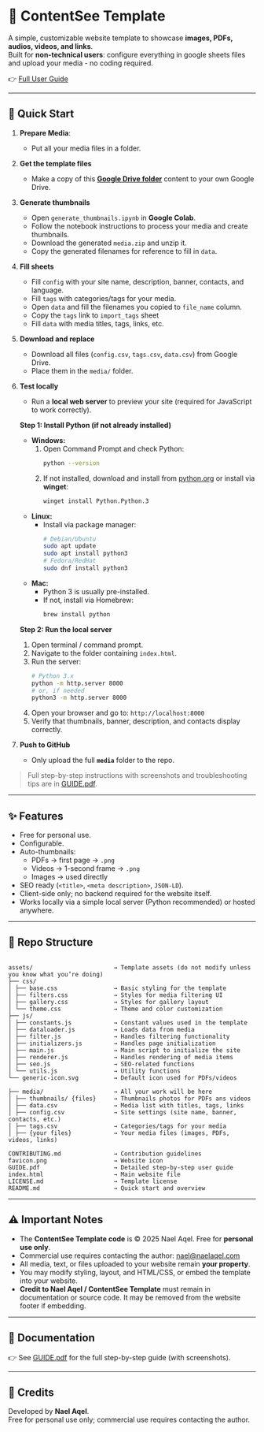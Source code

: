 # 📂 ContentSee Template

A simple, customizable website template to showcase **images, PDFs, audios, videos, and links**.  
Built for **non-technical users**: configure everything in google sheets files and upload your media - no coding required.  

👉 [Full User Guide](GUIDE.pdf)

---

## 🚀 Quick Start

1. **Prepare Media**: 
   - Put all your media files in a folder.  

2. **Get the template files**  
   - Make a copy of this [**Google Drive folder**](https://drive.google.com/drive/folders/1JeWgppPCqo7WOcyjWbE-CMRyQ3mbHXrg?usp=sharing) content to your own Google Drive. 

3. **Generate thumbnails**  
   - Open `generate_thumbnails.ipynb` in **Google Colab**.  
   - Follow the notebook instructions to process your media and create thumbnails.  
   - Download the generated `media.zip` and unzip it.
   - Copy the generated filenames for reference to fill in `data`.  

4. **Fill sheets**   
   - Fill `config` with your site name, description, banner, contacts, and language.  
   - Fill `tags` with categories/tags for your media.  
   - Open `data` and fill the filenames you copied to `file_name` column.
   - Copy the `tags` link to `import_tags` sheet
   - Fill `data` with media titles, tags, links, etc.  

5. **Download and replace**  
   - Download all files (`config.csv`, `tags.csv`, `data.csv`) from Google Drive.  
   - Place them in the `media/` folder.  

6. **Test locally**  
   - Run a **local web server** to preview your site (required for JavaScript to work correctly).  

   **Step 1: Install Python (if not already installed)**

   - **Windows:**  
     1. Open Command Prompt and check Python:
        ```bash
        python --version
        ```
     2. If not installed, download and install from [python.org](https://www.python.org/downloads/windows/) or install via **winget**:
        ```bash
        winget install Python.Python.3
        ```
   - **Linux:**  
     - Install via package manager:
       ```bash
       # Debian/Ubuntu
       sudo apt update
       sudo apt install python3
       # Fedora/RedHat
       sudo dnf install python3
       ```
   - **Mac:**  
     - Python 3 is usually pre-installed.  
     - If not, install via Homebrew:
       ```bash
       brew install python
       ```

   **Step 2: Run the local server**

   1. Open terminal / command prompt.  
   2. Navigate to the folder containing `index.html`.  
   3. Run the server:
      ```bash
      # Python 3.x
      python -m http.server 8000
      # or, if needed
      python3 -m http.server 8000
      ```
   4. Open your browser and go to: `http://localhost:8000`  
   5. Verify that thumbnails, banner, description, and contacts display correctly.
 

7. **Push to GitHub**  
   - Only upload the full **`media`** folder to the repo.  

> Full step-by-step instructions with screenshots and troubleshooting tips are in [GUIDE.pdf](GUIDE.pdf).
  

---

## ✨ Features

- Free for personal use. 
- Configurable.  
- Auto-thumbnails:  
  - PDFs → first page → `.png`  
  - Videos → 1-second frame → `.png`  
  - Images → used directly  
- SEO ready (`<title>`, `<meta description>`, `JSON-LD`).  
- Client-side only; no backend required for the website itself.
- Works locally via a simple local server (Python recommended) or hosted anywhere.


---

## 📁 Repo Structure

```

assets/                       → Template assets (do not modify unless you know what you’re doing)
├── css/
│ ├── base.css                → Basic styling for the template
│ ├── filters.css             → Styles for media filtering UI
│ ├── gallery.css             → Styles for gallery layout
│ └── theme.css               → Theme and color customization
├── js/
│ ├── constants.js            → Constant values used in the template
│ ├── dataloader.js           → Loads data from media
│ ├── filter.js               → Handles filtering functionality
│ ├── initializers.js         → Handles page initialization
│ ├── main.js                 → Main script to initialize the site
│ ├── renderer.js             → Handles rendering of media items
│ ├── seo.js                  → SEO-related functions
│ └── utils.js                → Utility functions
└── generic-icon.svg          → Default icon used for PDFs/videos

├── media/                    → All your work will be here
│ ├── thumbnails/ {files}     → Thumbnails photos for PDFs ans videos
│ ├── data.csv                → Media list with titles, tags, links
│ ├── config.csv              → Site settings (site name, banner, contacts, etc.)
│ ├── tags.csv                → Categories/tags for your media
│ ├── {your files}            → Your media files (images, PDFs, videos, links)

CONTRIBUTING.md               → Contribution guidelines
favicon.png                   → Website icon
GUIDE.pdf                     → Detailed step-by-step user guide
index.html                    → Main website file
LICENSE.md                    → Template license
README.md                     → Quick start and overview
```

---

## ⚠️ Important Notes

- The **ContentSee Template code** is © 2025 Nael Aqel. Free for **personal use only**.  
- Commercial use requires contacting the author: nael@naelaqel.com  
- All media, text, or files uploaded to your website remain **your property**.  
- You may modify styling, layout, and HTML/CSS, or embed the template into your website.  
- **Credit to Nael Aqel / ContentSee Template** must remain in documentation or source code. It may be removed from the website footer if embedding.  

---

## 📖 Documentation

👉 See [GUIDE.pdf](GUIDE.pdf) for the full step-by-step guide (with screenshots).  

---

## 🙌 Credits

Developed by **Nael Aqel**.  
Free for personal use only; commercial use requires contacting the author.
